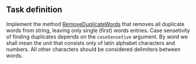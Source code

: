 ## Task definition ##

Implement the method [RemoveDuplicateWords](https://gitlab.com/autocode-tasks/remove-duplicate-words/-/blob/master/RemoveDuplicateWordsTask/WordsManipulation.cs#L16) that removes all duplicate words from string, leaving only single (first) words entries.
Case sensetivity of finding duplicates depends on the `caseSensetive` argument. By word we shall mean the unit that consists only of latin alphabet characters and numbers. All other characters should be considered delimiters between words.

